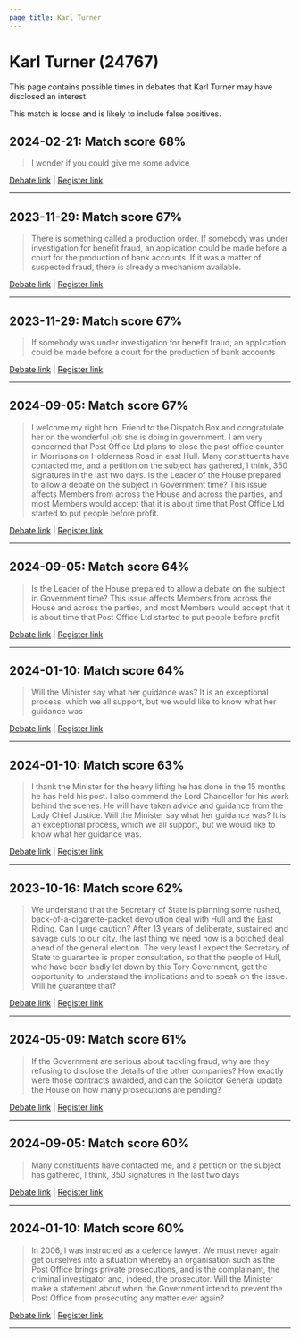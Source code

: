 ```yaml
---
page_title: Karl Turner
---
```


# Karl Turner  (24767)

This page contains possible times in debates that Karl Turner may have disclosed an interest.

This match is loose and is likely to include false positives. 



## 2024-02-21: Match score 68%

>I wonder if you could give me some advice

[Debate link](https://www.theyworkforyou.com/debates/?id=2024-02-21c.714.3) | [Register link](https://www.theyworkforyou.com/mp/24767/register)


---



## 2023-11-29: Match score 67%

>There is something called a production order. If somebody was under investigation for benefit fraud, an application could be made before a court for the production of bank accounts. If it was a matter of suspected fraud, there is already a mechanism available.

[Debate link](https://www.theyworkforyou.com/debates/?id=2023-11-29b.900.0) | [Register link](https://www.theyworkforyou.com/mp/24767/register)


---



## 2023-11-29: Match score 67%

>If somebody was under investigation for benefit fraud, an application could be made before a court for the production of bank accounts

[Debate link](https://www.theyworkforyou.com/debates/?id=2023-11-29b.900.0) | [Register link](https://www.theyworkforyou.com/mp/24767/register)


---



## 2024-09-05: Match score 67%

>I welcome my right hon. Friend to the Dispatch Box and congratulate her on the wonderful job she is doing in government. I am very concerned that Post Office Ltd plans to close the post office counter in Morrisons on Holderness Road in east Hull. Many constituents have contacted me, and a petition on the subject has gathered, I think, 350 signatures in the last two days. Is the Leader of the House prepared to allow a debate on the subject in Government time? This issue affects Members from across the House and across the parties, and most Members would accept that it is about time that Post Office Ltd started to put people before profit.

[Debate link](https://www.theyworkforyou.com/debates/?id=2024-09-05b.437.0) | [Register link](https://www.theyworkforyou.com/mp/24767/register)


---



## 2024-09-05: Match score 64%

>Is the Leader of the House prepared to allow a debate on the subject in Government time? This issue affects Members from across the House and across the parties, and most Members would accept that it is about time that Post Office Ltd started to put people before profit

[Debate link](https://www.theyworkforyou.com/debates/?id=2024-09-05b.437.0) | [Register link](https://www.theyworkforyou.com/mp/24767/register)


---



## 2024-01-10: Match score 64%

>Will the Minister say what her guidance was? It is an exceptional process, which we all support, but we would like to know what her guidance was

[Debate link](https://www.theyworkforyou.com/debates/?id=2024-01-10c.314.6) | [Register link](https://www.theyworkforyou.com/mp/24767/register)


---



## 2024-01-10: Match score 63%

>I thank the Minister for the heavy lifting he has done in the 15 months he has held his post. I also commend the Lord Chancellor for his work behind the scenes. He will have taken advice and guidance from the Lady  Chief Justice. Will the Minister say what her guidance was? It is an exceptional process, which we all support, but we would like to know what her guidance was.

[Debate link](https://www.theyworkforyou.com/debates/?id=2024-01-10c.314.6) | [Register link](https://www.theyworkforyou.com/mp/24767/register)


---



## 2023-10-16: Match score 62%

>We understand that the Secretary of State is planning some rushed, back-of-a-cigarette-packet devolution deal with Hull and the East Riding. Can I urge caution? After 13 years of deliberate, sustained and savage cuts to our city, the last thing we need now is a botched deal ahead of the general election. The very least I expect the Secretary of State to guarantee is proper consultation, so that the people of Hull, who have been badly let down by this Tory Government, get the opportunity to understand the implications and to speak on the issue. Will he guarantee that?

[Debate link](https://www.theyworkforyou.com/debates/?id=2023-10-16b.15.2) | [Register link](https://www.theyworkforyou.com/mp/24767/register)


---



## 2024-05-09: Match score 61%

>If the Government are serious about tackling fraud, why are they refusing to disclose the details of the other companies? How exactly were those contracts awarded, and can the Solicitor General update the House on how many prosecutions are pending?

[Debate link](https://www.theyworkforyou.com/debates/?id=2024-05-09b.689.3) | [Register link](https://www.theyworkforyou.com/mp/24767/register)


---



## 2024-09-05: Match score 60%

>Many constituents have contacted me, and a petition on the subject has gathered, I think, 350 signatures in the last two days

[Debate link](https://www.theyworkforyou.com/debates/?id=2024-09-05b.437.0) | [Register link](https://www.theyworkforyou.com/mp/24767/register)


---



## 2024-01-10: Match score 60%

>In 2006, I was instructed as a defence lawyer. We must never again get ourselves into a situation whereby an organisation such as the Post Office brings private prosecutions, and is the complainant, the criminal investigator and, indeed, the prosecutor. Will the Minister make a statement about when the Government intend to prevent the Post Office from prosecuting any matter ever again?

[Debate link](https://www.theyworkforyou.com/debates/?id=2024-01-10c.314.6) | [Register link](https://www.theyworkforyou.com/mp/24767/register)


---

